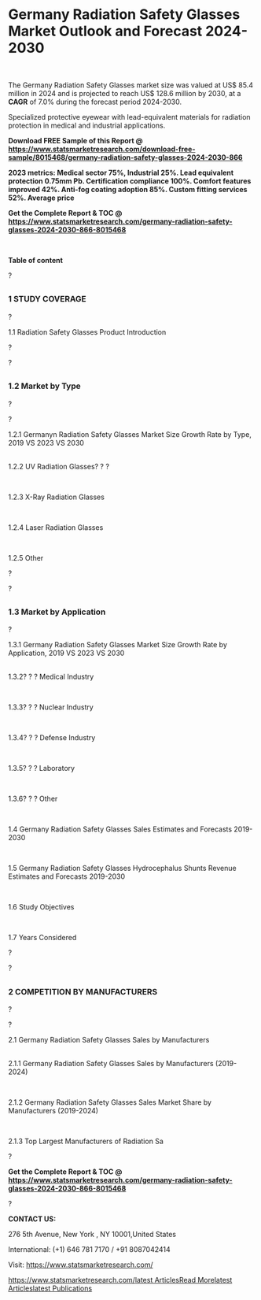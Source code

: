 <h1>Germany Radiation Safety Glasses Market Outlook and Forecast 2024-2030</h1><br/><p>The Germany Radiation Safety Glasses market size was valued at US$ 85.4 million in 2024 and is projected to reach US$ 128.6 million by 2030, at a <strong>CAGR</strong> of 7.0% during the forecast period 2024-2030.</p>
 
 
 
 <p>Specialized protective eyewear with lead-equivalent materials for radiation protection in medical and industrial applications.</p>
 
 
 
 <p><strong>Download FREE Sample of this Report @ <a href="https://www.statsmarketresearch.com/download-free-sample/8015468/germany-radiation-safety-glasses-2024-2030-866">https://www.statsmarketresearch.com/download-free-sample/8015468/germany-radiation-safety-glasses-2024-2030-866</a></strong></p>
 
 
 
 <p><strong>2023 metrics: Medical sector 75%, Industrial 25%. Lead equivalent protection 0.75mm Pb. Certification compliance 100%. Comfort features improved 42%. Anti-fog coating adoption 85%. Custom fitting services 52%. Average price</strong></p>
 
 
 
 <div><b>Get the Complete Report & TOC @ <a href="https://www.statsmarketresearch.com/germany-radiation-safety-glasses-2024-2030-866-8015468">https://www.statsmarketresearch.com/germany-radiation-safety-glasses-2024-2030-866-8015468</a></b></div>
 
 
 
 <p><br />
 
 <b>Table of content</b></p>
 
 
 
 <p>? </p>
 
 
 
 <h2><span style="font-size:16px"><strong>1 STUDY COVERAGE</strong></span></h2>
 
 
 
 <p>? </p>
 
 
 
 <p>1.1 Radiation Safety Glasses Product Introduction</p>
 
 
 
 <p>? </p>
 
 
 
 <p>? </p>
 
 
 
 <h2><span style="font-size:16px"><strong>1.2 Market by Type</strong></span></h2>
 
 
 
 <p>? </p>
 
 
 
 <p>? </p>
 
 
 
 <p>1.2.1 Germanyn Radiation Safety Glasses Market Size Growth Rate by Type, 2019 VS 2023 VS 2030<br />
 
 <br />
 
 1.2.2 UV Radiation Glasses? ? ? <br />
 
 <br />
 
 1.2.3 X-Ray Radiation Glasses<br />
 
 <br />
 
 1.2.4 Laser Radiation Glasses<br />
 
 <br />
 
 1.2.5 Other<br />
 
 ? </p>
 
 
 
 <p>? </p>
 
 
 
 <h2><span style="font-size:16px"><strong>1.3 Market by Application</strong></span></h2>
 
 
 
 <p>? </p>
 
 
 
 <p>1.3.1 Germany Radiation Safety Glasses Market Size Growth Rate by Application, 2019 VS 2023 VS 2030<br />
 
 <br />
 
 1.3.2? ? ? Medical Industry<br />
 
 <br />
 
 1.3.3? ? ? Nuclear Industry<br />
 
 <br />
 
 1.3.4? ? ? Defense Industry<br />
 
 <br />
 
 1.3.5? ? ? Laboratory<br />
 
 <br />
 
 1.3.6? ? ? Other<br />
 
 <br />
 
 1.4 Germany Radiation Safety Glasses Sales Estimates and Forecasts 2019-2030<br />
 
 <br />
 
 1.5 Germany Radiation Safety Glasses Hydrocephalus Shunts Revenue Estimates and Forecasts 2019-2030<br />
 
 <br />
 
 1.6 Study Objectives<br />
 
 <br />
 
 1.7 Years Considered</p>
 
 
 
 <p>? </p>
 
 
 
 <p>? </p>
 
 
 
 <h2><span style="font-size:16px"><strong>2 COMPETITION BY MANUFACTURERS</strong></span></h2>
 
 
 
 <p>? </p>
 
 
 
 <p>? </p>
 
 
 
 <p>2.1 Germany Radiation Safety Glasses Sales by Manufacturers<br />
 
 <br />
 
 2.1.1 Germany Radiation Safety Glasses Sales by Manufacturers (2019-2024)<br />
 
 <br />
 
 2.1.2 Germany Radiation Safety Glasses Sales Market Share by Manufacturers (2019-2024)<br />
 
 <br />
 
 2.1.3 Top Largest Manufacturers of Radiation Sa</p>
 
 
 
 <p>? </p>
 
 
 
 <div><b>Get the Complete Report & TOC @ <a href="https://www.statsmarketresearch.com/germany-radiation-safety-glasses-2024-2030-866-8015468">https://www.statsmarketresearch.com/germany-radiation-safety-glasses-2024-2030-866-8015468</a></b></div>
 
 
 
 <p>? </p>
 
 
 
 <p><b>CONTACT US:</b><br />
 
 276 5th Avenue, New York , NY 10001,United States<br />
 
 International: (+1) 646 781 7170 / +91 8087042414<br />
 
 Visit: <a href="https://www.statsmarketresearch.com/">https://www.statsmarketresearch.com/</a><br />
 
 <a href="https://gyeongbokgung.com">https://www.statsmarketresearch.com/</a><a href="https://hallyeomaritime.com">latest Articles</a><a href="https://jingwansa.com">Read More</a><a href="https://nguoiviet.jp/">latest Articles</a><a href="https://www.intelmarketresearch.com/">latest Publications</a></p>